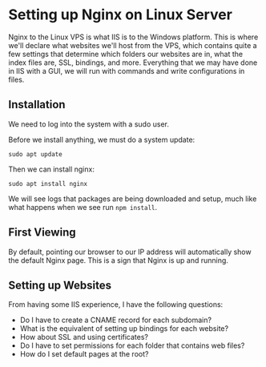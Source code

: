 # Setting up Nginx on Linux Server

Nginx to the Linux VPS is what IIS is to the Windows platform. This is where we'll declare what websites we'll host from the VPS, which contains quite a
few settings that determine which folders our websites are in, what the index files are, SSL, bindings, and more. Everything that we may have done in IIS
with a GUI, we will run with commands and write configurations in files.

## Installation

We need to log into the system with a sudo user.

Before we install anything, we must do a system update:

`sudo apt update`

Then we can install nginx:

`sudo apt install nginx`

We will see logs that packages are being downloaded and setup, much like what happens when we see run `npm install`.

## First Viewing

By default, pointing our browser to our IP address will automatically show the default Nginx page. This is a sign that
Nginx is up and running.

## Setting up Websites

From having some IIS experience, I have the following questions:

- Do I have to create a CNAME record for each subdomain?
- What is the equivalent of setting up bindings for each website?
- How about SSL and using certificates?
- Do I have to set permissions for each folder that contains web files?
- How do I set default pages at the root?
